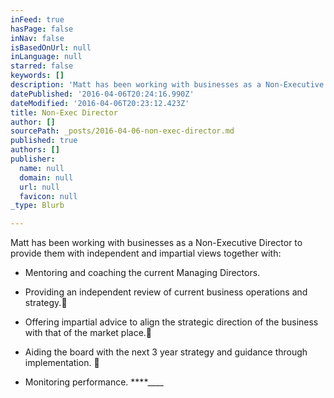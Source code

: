 ```yaml
---
inFeed: true
hasPage: false
inNav: false
isBasedOnUrl: null
inLanguage: null
starred: false
keywords: []
description: 'Matt has been working with businesses as a Non-Executive Director to provide them with independent and impartial views together with:'
datePublished: '2016-04-06T20:24:16.990Z'
dateModified: '2016-04-06T20:23:12.423Z'
title: Non-Exec Director
author: []
sourcePath: _posts/2016-04-06-non-exec-director.md
published: true
authors: []
publisher:
  name: null
  domain: null
  url: null
  favicon: null
_type: Blurb

---
```

Matt has been working with businesses as a Non-Executive Director to provide them with independent and impartial views together with:

* Mentoring and coaching the current Managing Directors.

* Providing an independent review of current business operations and strategy. 

* Offering impartial advice to align the strategic direction of the business with that of the market place.

* Aiding the board with the next 3 year strategy and guidance through implementation.


* Monitoring performance. 
****____